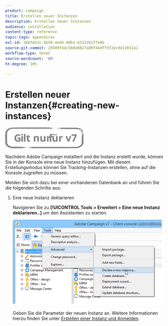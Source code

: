```yaml
---
product: campaign
title: Erstellen neuer Instanzen
description: Erstellen neuer Instanzen
audience: installation
content-type: reference
topic-tags: appendices
exl-id: 3b87eb3c-3b50-4ed4-80b1-4333261ffe0b
source-git-commit: 20509f44c5b8e0827a09f44dffdf2ec9d11652a1
workflow-type: tm+mt
source-wordcount: '88'
ht-degree: 10%

---
```


# Erstellen neuer Instanzen{#creating-new-instances}

![](../../assets/v7-only.svg)

Nachdem Adobe Campaign installiert und die Instanz erstellt wurde, können Sie in der Konsole eine neue Instanz hinzufügen. Mit diesem Erstellungsmodus können Sie Tracking-Instanzen erstellen, ohne auf die Konsole zugreifen zu müssen.

Melden Sie sich dazu bei einer vorhandenen Datenbank an und führen Sie die folgenden Schritte aus:

1. Eine neue Instanz deklarieren

   Navigieren Sie zu **[!UICONTROL Tools > Erweitert > Eine neue Instanz deklarieren..]** um den Assistenten zu starten.

   ![](assets/s_ncs_install_declare_instance_menu.png)

   Geben Sie die Parameter der neuen Instanz an. Weitere Informationen hierzu finden Sie unter [Erstellen einer Instanz und Anmelden](../../installation/using/creating-an-instance-and-logging-on.md).
